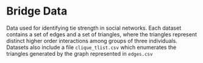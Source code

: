 # Bridge Data
Data used for identifying tie strength in social networks. Each dataset contains a set of edges and a set of triangles, where the triangles represent distinct higher order interactions among groups of three individuals. Datasets also include a file `clique_tlist.csv` which enumerates the triangles generated by the graph represented in `edges.csv`
